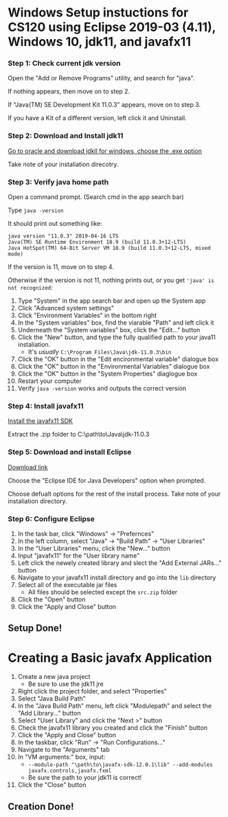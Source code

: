 # Windows Setup instuctions for CS120 using Eclipse 2019-03 (4.11), Windows 10, jdk11, and javafx11

### Step 1: Check current jdk version

Open the "Add or Remove Programs" utility, and search for "java".

If nothing appears, then move on to step 2.

If "Java(TM) SE Development Kit 11.0.3" appears, move on to step 3.

If you have a Kit of a different version, left click it and Uninstall.

  
### Step 2: Download and Install jdk11

[Go to oracle and download jdkll for windows, choose the .exe option][1]

Take note of your instaliation direcotry.

### Step 3: Verify java home path

Open a command prompt. (Search cmd in the app search bar)

Type `java -version`

It should print out something like:

```
java version "11.0.3" 2019-04-16 LTS
Java(TM) SE Runtime Environment 18.9 (build 11.0.3+12-LTS)
Java HotSpot(TM) 64-Bit Server VM 18.9 (build 11.0.3+12-LTS, mixed mode)
```
If the version is 11, move on to step 4.

Otherwise if the version is not 11, nothing prints out, or you get `'java' is not recognized`:

1. Type "System" in the app search bar and open up the System app
2. Click "Advanced system settings"
3. Click "Environment Variables" in the bottom right
4. In the "System variables" box, find the viarable "Path" and left click it
5. Underneath the "System variables" box, click the "Edit..." button
6. Click the "New" button, and type the fully qualified path to your java11 instaliation.
    * It's _usually_ `C:\Program Files\Java\jdk-11.0.3\bin`
7. Click the "OK" button in the "Edit encironmental variable" dialogue box
8. Click the "OK" button in the "Environmental Variables" dialogue box
9. Click the "OK" button in the "System Properties" diaglogue box
10. Restart your computer
11. Verify `java -version` works and outputs the correct version

### Step 4: Install javafx11

[Install the javafx11 SDK][2]

Extract the .zip folder to C:\path\to\Java\jdk-11.0.3

### Step 5: Download and install Eclipse

[Download link][3]

Choose the "Eclipse IDE for Java Developers" option when prompted.

Choose defualt options for the rest of the install process. Take note of your instaliation directory.

### Step 6: Configure Eclipse

1. In the task bar, click "Windows" -> "Prefernces"
2. In the left column, select "Java" -> "Build Path" -> "User Libraries"
3. In the "User Libraries" menu, click the "New..." button
4. Input "javafx11" for the "User library name"
5. Left click the newely created library and slect the "Add External JARs..." button
6. Navigate to your javafx11 install directory and go into the `lib` directory
7. Select all of the executable jar files
    * All files should be selected except the `src.zip` folder
8. Click the "Open" button
9. Click the "Apply and Close" button

## Setup Done!

# Creating a Basic javafx Application

1. Create a new java project
    * Be sure to use the jdk11 jre
2. Right click the project folder, and select "Properties"
3. Select "Java Build Path"
4. In the "Java Build Path" menu, left click "Modulepath" and select the "Add Library..." button
5. Select "User Library" and click the "Next >" button
6. Check the javafx11 library you created and click the "Finish" button
7. Click the "Apply and Close" button
8. In the taskbar, click "Run" -> "Run Configurations..."
9. Navigate to the "Arguments" tab
10. In "VM arguments:" box, input:
    * `--module-path "\path\to\javafx-sdk-12.0.1\lib" --add-modules javafx.controls,javafx.fxml`
    * Be sure the path to your jdk11 is correct!
11. Click the "Close" button

## Creation Done!

  [1]: https://www.oracle.com/technetwork/java/javase/downloads/jdk11-downloads-5066655.html
  [2]: https://gluonhq.com/products/javafx/
  [3]: https://www.eclipse.org/downloads/
